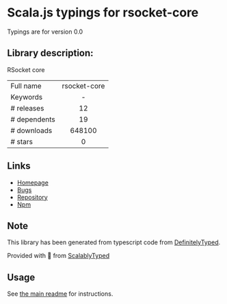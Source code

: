 
# Scala.js typings for rsocket-core

Typings are for version 0.0

## Library description:
RSocket core

|                    |                 |
| ------------------ | :-------------: |
| Full name          | rsocket-core |
| Keywords           | - |
| # releases         | 12 |
| # dependents       | 19 |
| # downloads        | 648100 |
| # stars            | 0 |

## Links
- [Homepage](https://github.com/rsocket/rsocket-js#readme)
- [Bugs](https://github.com/rsocket/rsocket-js/issues)
- [Repository](https://github.com/rsocket/rsocket-js)
- [Npm](https://www.npmjs.com/package/rsocket-core)
    


## Note
This library has been generated from typescript code from [DefinitelyTyped](https://definitelytyped.org).

Provided with :purple_heart: from [ScalablyTyped](https://github.com/oyvindberg/ScalablyTyped)

## Usage
See [the main readme](../../readme.md) for instructions.


